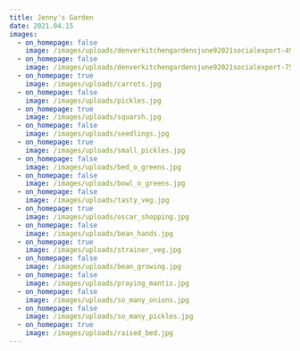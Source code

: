 ```yaml
---
title: Jenny's Garden
date: 2021.04.15
images:
  - on_homepage: false
    image: /images/uploads/denverkitchengardensjune92021socialexport-49_websize.jpg
  - on_homepage: false
    image: /images/uploads/denverkitchengardensjune92021socialexport-75_websize.jpg
  - on_homepage: true
    image: /images/uploads/carrots.jpg
  - on_homepage: false
    image: /images/uploads/pickles.jpg
  - on_homepage: true
    image: /images/uploads/squarsh.jpg
  - on_homepage: false
    image: /images/uploads/seedlings.jpg
  - on_homepage: true
    image: /images/uploads/small_pickles.jpg
  - on_homepage: false
    image: /images/uploads/bed_o_greens.jpg
  - on_homepage: false
    image: /images/uploads/bowl_o_greens.jpg
  - on_homepage: false
    image: /images/uploads/tasty_veg.jpg
  - on_homepage: true
    image: /images/uploads/oscar_shopping.jpg
  - on_homepage: false
    image: /images/uploads/bean_hands.jpg
  - on_homepage: true
    image: /images/uploads/strainer_veg.jpg
  - on_homepage: false
    image: /images/uploads/bean_growing.jpg
  - on_homepage: false
    image: /images/uploads/praying_mantis.jpg
  - on_homepage: false
    image: /images/uploads/so_many_onions.jpg
  - on_homepage: false
    image: /images/uploads/so_many_pickles.jpg
  - on_homepage: true
    image: /images/uploads/raised_bed.jpg
---
```

